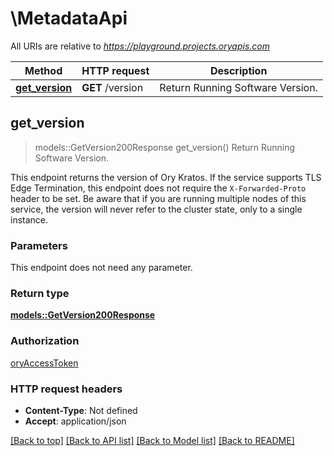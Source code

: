 # \MetadataApi

All URIs are relative to *https://playground.projects.oryapis.com*

Method | HTTP request | Description
------------- | ------------- | -------------
[**get_version**](MetadataApi.md#get_version) | **GET** /version | Return Running Software Version.



## get_version

> models::GetVersion200Response get_version()
Return Running Software Version.

This endpoint returns the version of Ory Kratos.  If the service supports TLS Edge Termination, this endpoint does not require the `X-Forwarded-Proto` header to be set.  Be aware that if you are running multiple nodes of this service, the version will never refer to the cluster state, only to a single instance.

### Parameters

This endpoint does not need any parameter.

### Return type

[**models::GetVersion200Response**](getVersion_200_response.md)

### Authorization

[oryAccessToken](../README.md#oryAccessToken)

### HTTP request headers

- **Content-Type**: Not defined
- **Accept**: application/json

[[Back to top]](#) [[Back to API list]](../README.md#documentation-for-api-endpoints) [[Back to Model list]](../README.md#documentation-for-models) [[Back to README]](../README.md)

